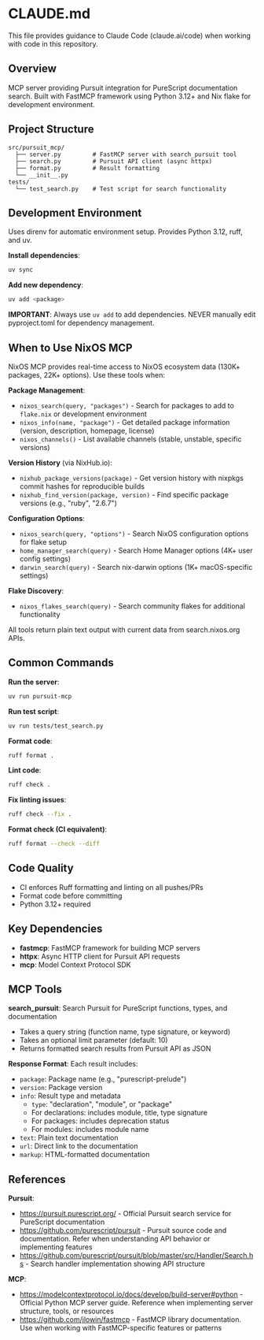 # CLAUDE.md

This file provides guidance to Claude Code (claude.ai/code) when working with code in this repository.

## Overview

MCP server providing Pursuit integration for PureScript documentation search. Built with FastMCP framework using Python 3.12+ and Nix flake for development environment.

## Project Structure

```
src/pursuit_mcp/
  ├── server.py         # FastMCP server with search_pursuit tool
  ├── search.py         # Pursuit API client (async httpx)
  ├── format.py         # Result formatting
  └── __init__.py
tests/
  └── test_search.py    # Test script for search functionality
```

## Development Environment

Uses direnv for automatic environment setup. Provides Python 3.12, ruff, and uv.

**Install dependencies**:
```bash
uv sync
```

**Add new dependency**:
```bash
uv add <package>
```

**IMPORTANT**: Always use `uv add` to add dependencies. NEVER manually edit pyproject.toml for dependency management.

## When to Use NixOS MCP

NixOS MCP provides real-time access to NixOS ecosystem data (130K+ packages, 22K+ options). Use these tools when:

**Package Management**:
- `nixos_search(query, "packages")` - Search for packages to add to `flake.nix` or development environment
- `nixos_info(name, "package")` - Get detailed package information (version, description, homepage, license)
- `nixos_channels()` - List available channels (stable, unstable, specific versions)

**Version History** (via NixHub.io):
- `nixhub_package_versions(package)` - Get version history with nixpkgs commit hashes for reproducible builds
- `nixhub_find_version(package, version)` - Find specific package versions (e.g., "ruby", "2.6.7")

**Configuration Options**:
- `nixos_search(query, "options")` - Search NixOS configuration options for flake setup
- `home_manager_search(query)` - Search Home Manager options (4K+ user config settings)
- `darwin_search(query)` - Search nix-darwin options (1K+ macOS-specific settings)

**Flake Discovery**:
- `nixos_flakes_search(query)` - Search community flakes for additional functionality

All tools return plain text output with current data from search.nixos.org APIs.

## Common Commands

**Run the server**:
```bash
uv run pursuit-mcp
```

**Run test script**:
```bash
uv run tests/test_search.py
```

**Format code**:
```bash
ruff format .
```

**Lint code**:
```bash
ruff check .
```

**Fix linting issues**:
```bash
ruff check --fix .
```

**Format check (CI equivalent)**:
```bash
ruff format --check --diff
```

## Code Quality

- CI enforces Ruff formatting and linting on all pushes/PRs
- Format code before committing
- Python 3.12+ required

## Key Dependencies

- **fastmcp**: FastMCP framework for building MCP servers
- **httpx**: Async HTTP client for Pursuit API requests
- **mcp**: Model Context Protocol SDK

## MCP Tools

**search_pursuit**: Search Pursuit for PureScript functions, types, and documentation
- Takes a query string (function name, type signature, or keyword)
- Takes an optional limit parameter (default: 10)
- Returns formatted search results from Pursuit API as JSON

**Response Format**:
Each result includes:
- `package`: Package name (e.g., "purescript-prelude")
- `version`: Package version
- `info`: Result type and metadata
  - `type`: "declaration", "module", or "package"
  - For declarations: includes module, title, type signature
  - For packages: includes deprecation status
  - For modules: includes module name
- `text`: Plain text documentation
- `url`: Direct link to the documentation
- `markup`: HTML-formatted documentation

## References

**Pursuit**:
- https://pursuit.purescript.org/ - Official Pursuit search service for PureScript documentation
- https://github.com/purescript/pursuit - Pursuit source code and documentation. Refer when understanding API behavior or implementing features
- https://github.com/purescript/pursuit/blob/master/src/Handler/Search.hs - Search handler implementation showing API structure

**MCP**:
- https://modelcontextprotocol.io/docs/develop/build-server#python - Official Python MCP server guide. Reference when implementing server structure, tools, or resources
- https://github.com/jlowin/fastmcp - FastMCP library documentation. Use when working with FastMCP-specific features or patterns
